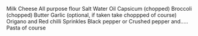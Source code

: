 Milk
Cheese
All purpose flour
Salt
Water
Oil
Capsicum (chopped)
Broccoli (chopped)
Butter
Garlic (optional, if taken take choppped of course)
Origano and Red chilli Sprinkles
Black pepper or Crushed pepper
and..... Pasta of course
